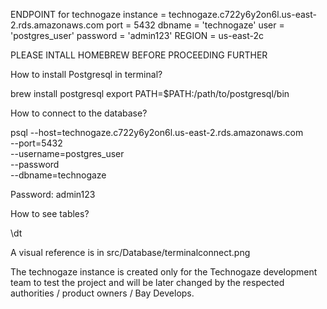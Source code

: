 ENDPOINT for technogaze instance = technogaze.c722y6y2on6l.us-east-2.rds.amazonaws.com
port = 5432 
dbname = 'technogaze'
user = 'postgres_user'
password = 'admin123'
REGION = us-east-2c

PLEASE INTALL HOMEBREW BEFORE PROCEEDING FURTHER

How to install Postgresql in terminal?

brew install postgresql
export PATH=$PATH:/path/to/postgresql/bin 

How to connect to the database?

psql --host=technogaze.c722y6y2on6l.us-east-2.rds.amazonaws.com \
     --port=5432 \
     --username=postgres_user \
     --password \
     --dbname=technogaze


Password: admin123

How to see tables?

\dt


A visual reference is in src/Database/terminalconnect.png



The technogaze instance is created only for the Technogaze development team to test the project and will be later changed
by the respected authorities / product owners / Bay Develops.